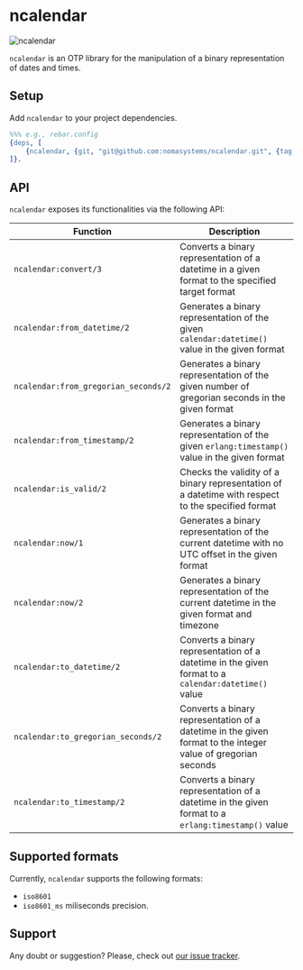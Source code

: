 # ncalendar

![ncalendar](https://github.com/nomasystems/ncalendar/actions/workflows/ci.yml/badge.svg)

`ncalendar` is an OTP library for the manipulation of a binary representation of dates and times.

## Setup

Add `ncalendar` to your project dependencies.

```erl
%%% e.g., rebar.config
{deps, [
    {ncalendar, {git, "git@github.com:nomasystems/ncalendar.git", {tag, "0.1.0"}}}
]}.
```

## API

`ncalendar` exposes its functionalities via the following API:

| Function | Description |
| --------  | ------------ |
| `ncalendar:convert/3` | Converts a binary representation of a datetime in a given format to the specified target format |
| `ncalendar:from_datetime/2` | Generates a binary representation of the given `calendar:datetime()` value in the given format |
| `ncalendar:from_gregorian_seconds/2` | Generates a binary representation of the given number of gregorian seconds in the given format |
| `ncalendar:from_timestamp/2` | Generates a binary representation of the given `erlang:timestamp()` value in the given format |
| `ncalendar:is_valid/2` | Checks the validity of a binary representation of a datetime with respect to the specified format |
| `ncalendar:now/1` | Generates a binary representation of the current datetime with no UTC offset in the given format |
| `ncalendar:now/2` | Generates a binary representation of the current datetime in the given format and timezone |
| `ncalendar:to_datetime/2` | Converts a binary representation of a datetime in the given format to a `calendar:datetime()` value |
| `ncalendar:to_gregorian_seconds/2` | Converts a binary representation of a datetime in the given format to the integer value of gregorian seconds |
| `ncalendar:to_timestamp/2` | Converts a binary representation of a datetime in the given format to a `erlang:timestamp()` value |

## Supported formats

Currently, `ncalendar` supports the following formats:
- `iso8601`
- `iso8601_ms` miliseconds precision.

## Support

Any doubt or suggestion? Please, check out [our issue tracker](https://github.com/nomasystems/ncalendar/issues).
